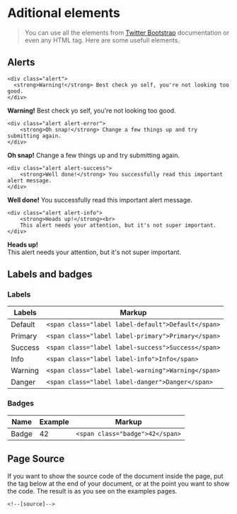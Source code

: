 Aditional elements
==================================================

> You can use all the elements from <a href="http://twitter.github.com/bootstrap" target="_blank">Twitter Bootstrap</a> documentation or even any HTML tag. Here are some usefull elements.

Alerts
--------------------------------------------------

~~~
<div class="alert">
  <strong>Warning!</strong> Best check yo self, you're not looking too good.
</div>
~~~

<div class="alert">
  <strong>Warning!</strong> Best check yo self, you're not looking too good.
</div>

~~~
<div class="alert alert-error">
	<strong>Oh snap!</strong> Change a few things up and try submitting again.
</div>
~~~

<div class="alert alert-error">
	<strong>Oh snap!</strong> Change a few things up and try submitting again.
</div>

~~~
<div class="alert alert-success">
	<strong>Well done!</strong> You successfully read this important alert message.
</div>
~~~

<div class="alert alert-success">
	<strong>Well done!</strong> You successfully read this important alert message.
</div>

~~~
<div class="alert alert-info">
	<strong>Heads up!</strong><br>
	This alert needs your attention, but it's not super important.
</div>
~~~

<div class="alert alert-info">
	<strong>Heads up!</strong><br>
	This alert needs your attention, but it's not super important.
</div>


Labels and badges
--------------------------------------------------

### Labels

| Labels                                          	| Markup                                            |
| ------------------------------------------------- | --------------------------------------------------|
| <span class="label label-default">Default</span> 	| `<span class="label label-default">Default</span>`|
| <span class="label label-primary">Primary</span> 	| `<span class="label label-primary">Primary</span>`|
| <span class="label label-success">Success</span> 	| `<span class="label label-success">Success</span>`|
| <span class="label label-info">Info</span>		| `<span class="label label-info">Info</span>`		|
| <span class="label label-warning">Warning</span>	| `<span class="label label-warning">Warning</span>`|
| <span class="label label-danger">Danger</span>	| `<span class="label label-danger">Danger</span>`	|

### Badges

| Name   	| Example										| Markup        								 |
| --------- | --------------------------------------------- | ---------------------------------------------- |
| Badge		| <span class="badge">42</span> 				| `<span class="badge">42</span>`				 |


Page Source
--------------------------------------------------

If you want to show the source code of the document inside the page, put the tag below at the end of your document, or at the point you want to show the code. The result is as you see on the examples pages.

~~~
<!--[source]-->
~~~

